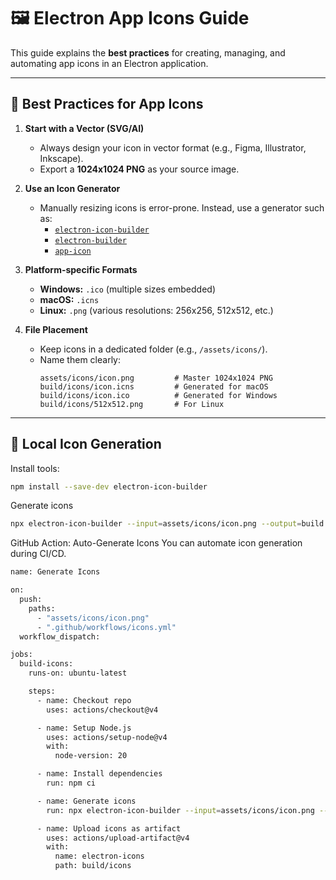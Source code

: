 # 🖼️ Electron App Icons Guide

This guide explains the **best practices** for creating, managing, and automating app icons in an Electron application.

---

## 🎯 Best Practices for App Icons

1. **Start with a Vector (SVG/AI)**
   - Always design your icon in vector format (e.g., Figma, Illustrator, Inkscape).
   - Export a **1024x1024 PNG** as your source image.

2. **Use an Icon Generator**
   - Manually resizing icons is error-prone. Instead, use a generator such as:
     - [`electron-icon-builder`](https://github.com/felixrieseberg/electron-icon-builder)
     - [`electron-builder`](https://www.electron.build/icons)
     - [`app-icon`](https://www.npmjs.com/package/app-icon)

3. **Platform-specific Formats**
   - **Windows:** `.ico` (multiple sizes embedded)
   - **macOS:** `.icns`
   - **Linux:** `.png` (various resolutions: 256x256, 512x512, etc.)

4. **File Placement**
   - Keep icons in a dedicated folder (e.g., `/assets/icons/`).
   - Name them clearly:
     ```
     assets/icons/icon.png         # Master 1024x1024 PNG
     build/icons/icon.icns         # Generated for macOS
     build/icons/icon.ico          # Generated for Windows
     build/icons/512x512.png       # For Linux
     ```

---

## 🔧 Local Icon Generation

Install tools:

```bash
npm install --save-dev electron-icon-builder
```

Generate icons

```bash
npx electron-icon-builder --input=assets/icons/icon.png --output=build --flatten
```

GitHub Action: Auto-Generate Icons
You can automate icon generation during CI/CD.

```bash
name: Generate Icons

on:
  push:
    paths:
      - "assets/icons/icon.png"
      - ".github/workflows/icons.yml"
  workflow_dispatch:

jobs:
  build-icons:
    runs-on: ubuntu-latest

    steps:
      - name: Checkout repo
        uses: actions/checkout@v4

      - name: Setup Node.js
        uses: actions/setup-node@v4
        with:
          node-version: 20

      - name: Install dependencies
        run: npm ci

      - name: Generate icons
        run: npx electron-icon-builder --input=assets/icons/icon.png --output=build --flatten

      - name: Upload icons as artifact
        uses: actions/upload-artifact@v4
        with:
          name: electron-icons
          path: build/icons

```



